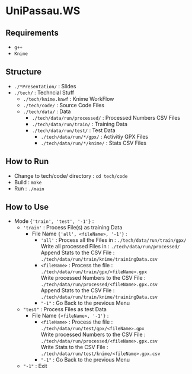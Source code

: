 # UniPassau.WS

## Requirements

- `g++`
- `Knime`

## Structure

- `./*Presentation/` : Slides
- `./tech/` : Techncial Stuff
  - `./tech/knime.knwf` : Knime WorkFlow
  - `./tech/code/` : Source Code Files
  - `./tech/data/` : Data
    - `./tech/data/run/processed/` : Processed Numbers CSV Files
    - `./tech/data/run/train/` : Training Data
    - `./tech/data/run/test/` : Test Data
      - `./tech/data/run/*/gpx/` : Activitiy GPX Files
      - `./tech/data/run/*/knime/` : Stats CSV Files

## How to Run

- Change to tech/code/ directory : `cd tech/code`
- Build : `make`
- Run : `./main`

## How to Use

- Mode `{'train', 'test', '-1'}` :
  - `'train'` : Process File(s) as training Data
    - File Name `{'all', <fileName>, '-1'}` :
      - `'all'` :
        Process all the Files in : `./tech/data/run/train/gpx/`</br>
        Write all processed Files in : `./tech/data/run/processed/`</br>
        Append Stats to the CSV File : `./tech/data/run/train/knime/trainingData.csv`
      - `<fileName>` :
        Process the file : `./tech/data/run/train/gpx/<fileName>.gpx`</br>
        Write processed Numbers to the CSV File : `./tech/data/run/processed/<fileName>.gpx.csv`</br>
        Append Stats to the CSV File : `./tech/data/run/train/knime/trainingData.csv`
      - `"-1"` : Go Back to the previous Menu
  - `"test"` : Process Files as test Data
    - File Name `{<fileName>, '-1'}` :
      - `<fileName>` :
        Process the file : `./tech/data/run/test/gpx/<fileName>.gpx`</br>
        Write processed Numbers to the CSV File : `./tech/data/run/processed/<fileName>.gpx.csv`</br>
        Write Stats to the CSV File : `./tech/data/run/test/knime/<fileName>.gpx.csv`
      - `"-1"` : Go Back to the previous Menu
  - `"-1"` : Exit
